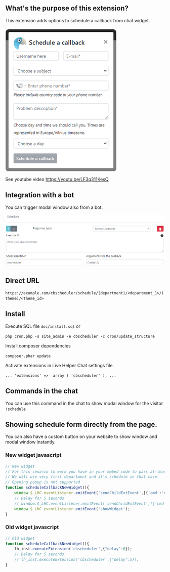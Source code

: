 
## What's the purpose of this extension?

This extension adds options to schedule a callback from chat widget.

![See image](https://raw.githubusercontent.com/LiveHelperChat/cbscheduler/master/doc/schedule-sample.png)

See youtube video https://youtu.be/LF3q311KesQ

## Integration with a bot

You can trigger modal window also from a bot.

![See image](https://raw.githubusercontent.com/LiveHelperChat/cbscheduler/master/doc/schedule.png)

## Direct URL

`https://example.com/cbscheduler/schedule/(department)/<department_1>/(theme)/<theme_id>`

## Install

Execute SQL file `doc/install.sql` or

`php cron.php -s site_admin -e cbscheduler -c cron/update_structure`

Install composer dependencies

`composer.phar update`

Activate extensions in Live Helper Chat settings file.

`
...
'extensions' => 
  array (
      'cbscheduler'
  ),
...
`

## Commands in the chat

You can use this command in the chat to show modal window for the visitor `!schedule`

## Showing schedule form directly from the page.

You can also have a custom button on your website to show window and modal window instantly.

### New widget javascript

```js
// New widget
// For this cenario to work you have in your embed code to pass at-least one department.
// We will use very first department and it's schedule in that case.
// Opening popup is not supported
function scheduleCallbackNewWidget(){
    window.$_LHC.eventListener.emitEvent('sendChildExtEvent',[{'cmd':'cbscheduler','arg':{}}]);
    // Delay for 5 seconds
    // window.$_LHC.eventListener.emitEvent('sendChildExtEvent',[{'cmd':'cbscheduler','arg':{"delay":5}}]);
    window.$_LHC.eventListener.emitEvent('showWidget');
}
```

### Old widget javascript

```js
// Old widget
function scheduleCallbackNewWidget(){
    lh_inst.executeExtension('cbscheduler',{"delay":0});
    // Delay for 5 seconds
    // lh_inst.executeExtension('cbscheduler',{"delay":5});
}
```